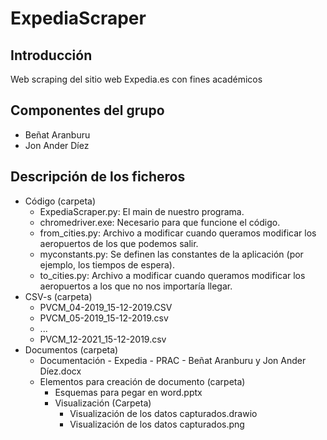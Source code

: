 # ExpediaScraper

## Introducción
Web scraping del sitio web Expedia.es con fines académicos

## Componentes del grupo
- Beñat Aranburu
- Jon Ander Díez

## Descripción de los ficheros
- Código (carpeta)
  - ExpediaScraper.py: El main de nuestro programa.
  - chromedriver.exe: Necesario para que funcione el código.
  - from_cities.py: Archivo a modificar cuando queramos modificar los aeropuertos de los que podemos salir.
  - myconstants.py: Se definen las constantes de la aplicación (por ejemplo, los tiempos de espera).
  - to_cities.py:  Archivo a modificar cuando queramos modificar los aeropuertos a los que no nos importaría llegar.
- CSV-s (carpeta)
  - PVCM_04-2019_15-12-2019.CSV
  - PVCM_05-2019_15-12-2019.csv
  - ...
  - PVCM_12-2021_15-12-2019.csv
- Documentos (carpeta)
  - Documentación - Expedia - PRAC - Beñat Aranburu y Jon Ander Díez.docx
  - Elementos para creación de documento (carpeta)
    - Esquemas para pegar en word.pptx
    - Visualización (Carpeta)
      - Visualización de los datos capturados.drawio
      - Visualización de los datos capturados.png
